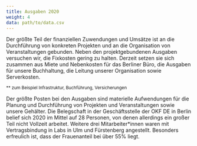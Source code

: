 ```yaml
---
title: Ausgaben 2020
weight: 4
data: path/to/data.csv
---
```


Der größte Teil der finanziellen Zuwendungen und Umsätze ist an die Durchführung von konkreten Projekten und an die Organisation von Veranstaltungen gebunden. Neben den projektgebundenen Ausgaben versuchen wir, die Fixkosten gering zu halten. Derzeit setzen sie sich zusammen aus Miete und Nebenkosten für das Berliner Büro, die Ausgaben für unsere Buchhaltung, die Leitung unserer Organisation sowie Serverkosten.

<div class="ausgaben"></div>
<small>** zum Beispiel Infrastruktur, Buchführung, Versicherungen</small>

Der größte Posten bei den Ausgaben sind materielle Aufwendungen für die Planung und Durchführung von Projekten und Veranstaltungen sowie unsere Gehälter. Die Belegschaft in der Geschäftsstelle der OKF DE in Berlin belief sich 2020 im Mittel auf 28 Personen, von denen allerdings ein großer Teil nicht Vollzeit arbeitet. Weitere drei Mitarbeiter\*innen waren mit Vertragsbindung in Labs in Ulm und Fürstenberg angestellt. Besonders erfreulich ist, dass der Frauenanteil bei über 55% liegt.
